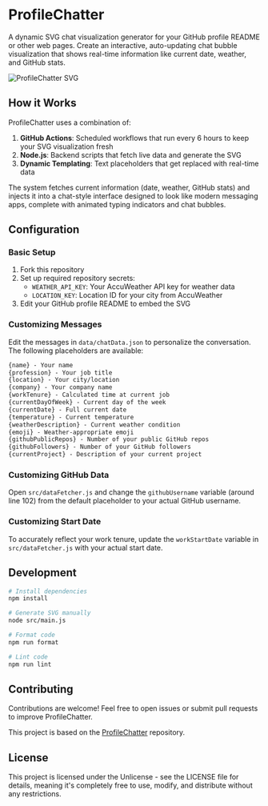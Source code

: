 # ProfileChatter

A dynamic SVG chat visualization generator for your GitHub profile README or other web pages. Create an interactive, auto-updating chat bubble visualization that shows real-time information like current date, weather, and GitHub stats.

![ProfileChatter SVG](https://raw.githubusercontent.com/YOUR_USERNAME/ProfileChatter/main/dist/profile-chat.svg?ts=1746421476)

## How it Works

ProfileChatter uses a combination of:

1. **GitHub Actions**: Scheduled workflows that run every 6 hours to keep your SVG visualization fresh
2. **Node.js**: Backend scripts that fetch live data and generate the SVG
3. **Dynamic Templating**: Text placeholders that get replaced with real-time data

The system fetches current information (date, weather, GitHub stats) and injects it into a chat-style interface designed to look like modern messaging apps, complete with animated typing indicators and chat bubbles.

## Configuration

### Basic Setup

1. Fork this repository
2. Set up required repository secrets:
   - `WEATHER_API_KEY`: Your AccuWeather API key for weather data
   - `LOCATION_KEY`: Location ID for your city from AccuWeather
3. Edit your GitHub profile README to embed the SVG

### Customizing Messages

Edit the messages in `data/chatData.json` to personalize the conversation. The following placeholders are available:

```markdown
{name} - Your name
{profession} - Your job title
{location} - Your city/location
{company} - Your company name
{workTenure} - Calculated time at current job
{currentDayOfWeek} - Current day of the week
{currentDate} - Full current date
{temperature} - Current temperature
{weatherDescription} - Current weather condition
{emoji} - Weather-appropriate emoji
{githubPublicRepos} - Number of your public GitHub repos
{githubFollowers} - Number of your GitHub followers
{currentProject} - Description of your current project
```

### Customizing GitHub Data

Open `src/dataFetcher.js` and change the `githubUsername` variable (around line 102) from the default placeholder to your actual GitHub username.

### Customizing Start Date

To accurately reflect your work tenure, update the `workStartDate` variable in `src/dataFetcher.js` with your actual start date.

## Development

```bash
# Install dependencies
npm install

# Generate SVG manually
node src/main.js

# Format code
npm run format

# Lint code
npm run lint
```

## Contributing

Contributions are welcome! Feel free to open issues or submit pull requests to improve ProfileChatter.

This project is based on the [ProfileChatter](https://github.com/dsj7419/ProfileChatter) repository.

## License

This project is licensed under the Unlicense - see the LICENSE file for details, meaning it's completely free to use, modify, and distribute without any restrictions.

